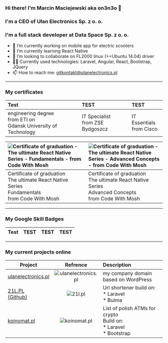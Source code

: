 ### Hi there! I'm Marcin Maciejewski aka on3n3o 👋

### I'm a CEO of Ułan Electronics Sp. z o. o.

### I'm a full stack developer at Data Space Sp. z o. o.

- 🔭 I’m currently working on mobile app for electric scooters
- 🌱 I’m currently learning React Native
- 👯 I’m looking to collaborate on FL2000 linux (>=Ubuntu 14.04) driver
- 👨‍💻 Currently used technologies: Laravel, Angular, React, Bootstrap, JQuery
- 📫 How to reach me: gitkontakt@ulanelectronics.pl

---

### My certificates

| Test | TEST | TEST |
| :-- | :-- | :-- |
| engineering degree </br> from ETI on </br> Gdansk University of Technology | IT Specialist </br> from ZSE Bydgoszcz  | IT Essentials </br> from Cisco 

| ![Certificate of graduation - The ultimate React Native Series - Fundamentals - from Code With Mosh](http://ulanelectronics.pl/wp-content/uploads/2021/02/The-ultimate-React-Native-Series-Fundamentals-cert.png "Certificate of graduation - The ultimate React Native Series - Fundamentals - from Code With Mosh") | ![Certificate of graduation - The ultimate React Native Series - Advanced Concepts - from Code With Mosh](http://ulanelectronics.pl/wp-content/uploads/2021/02/The-ultimate-React-Native-Series-Advanced-Concepts-cert.png "Certificate of graduation - The ultimate React Native Series - Advanced Concepts - from Code With Mosh") 
| :-- | :-- |
| Certificate of graduation </br> The ultimate React Native Series </br> Fundamentals </br> from Code With Mosh | Certificate of graduation </br> The ultimate React Native Series </br> Advanced Concepts </br> from Code With Mosh  

---

### My Google Skill Badges

| Test | TEST | TEST | TEST |
| :-- | :-- | :-- | :-- |

---

### My current projects online

| Project | Refrence | Description |
| ------------- |:-------------:| :----- |
| [ulanelectronics.pl](http://ulanelectronics.pl) | ![ulanelectronics.pl](http://ulanelectronics.pl/wp-content/uploads/2021/02/Screenshot_2021-02-07-ulanelectronics-pl-–-Import-Eksport-Dystrybucja.png "ulanelectronics.pl - my company domain") | my company domain based on WordPress  |
| [21L.PL](https://21l.pl)<br/> [(Github)](https://github.com/on3n3o/url-shortener) | ![21l.pl](http://ulanelectronics.pl/wp-content/uploads/2021/02/Screenshot_2021-02-06-21L-PL-Polski-skracacz-linków.png "21L.PL - url shortener") | Url shortener build on:<br/> * Laravel<br/> * Bulma  |
| [koinomat.pl](https://koinomat.pl) | ![koinomat.pl](http://ulanelectronics.pl/wp-content/uploads/2021/02/Screenshot_2021-02-07-Koinomat-pl.png "koinomat.pl - List of polish ATMs for crypto") | List of polish ATMs for crypto<br/>Build on:<br/> * Laravel<br/> * Bootstrap  |


